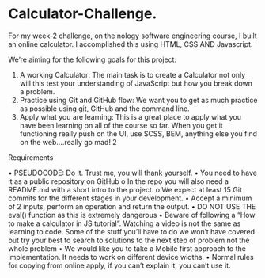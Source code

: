 # Calculator-Challenge.

For my week-2 challenge, on the nology software engineering course, I built an online calculator.
I accomplished this using HTML, CSS AND Javascript. 

We’re aiming for the following goals for this project:

1. A working Calculator: The main task is to create a Calculator not only will this test your 
understanding of JavaScript but how you break down a problem. 
2. Practice using Git and GitHub flow: We want you to get as much practice as possible 
using git, GitHub and the command line.
3. Apply what you are learning: This is a great place to apply what you have been learning 
on all of the course so far. When you get it functioning really push on the UI, use SCSS, 
BEM, anything else you find on the web....really go mad!
2

Requirements

• PSEUDOCODE: Do it. Trust me, you will thank yourself.
• You need to have it as a public repository on GitHub
o In the repo you will also need a README.md with a short intro to the project.
o We expect at least 15 Git commits for the different stages in your development.
• Accept a minimum of 2 inputs, perform an operation and return the output.
• DO NOT USE THE eval() function as this is extremely dangerous
• Beware of following a “How to make a calculator in JS tutorial”. Watching a video is not 
the same as learning to code. Some of the stuff you’ll have to do we won’t have covered
but try your best to search to solutions to the next step of problem not the whole 
problem
• We would like you to take a Mobile first approach to the implementation. It needs to 
work on different device widths.
• Normal rules for copying from online apply, if you can’t explain it, you can’t use it.
